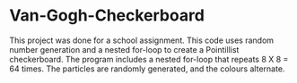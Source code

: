 # Van-Gogh-Checkerboard
This project was done for a school assignment. This code uses random number generation and a nested for-loop to create a Pointillist checkerboard. The program includes a nested for-loop that repeats 8 X 8 = 64 times. The particles are randomly generated, and the colours alternate.
